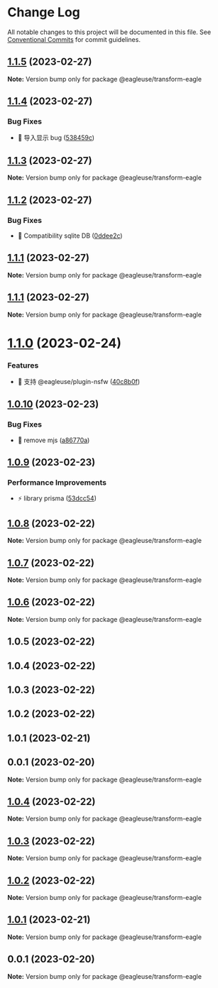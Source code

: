 # Change Log

All notable changes to this project will be documented in this file.
See [Conventional Commits](https://conventionalcommits.org) for commit guidelines.

## [1.1.5](https://github.com/meetqy/eagleuse/compare/@eagleuse/transform-eagle@1.1.4...@eagleuse/transform-eagle@1.1.5) (2023-02-27)

**Note:** Version bump only for package @eagleuse/transform-eagle

## [1.1.4](https://github.com/meetqy/eagleuse/compare/@eagleuse/transform-eagle@1.1.3...@eagleuse/transform-eagle@1.1.4) (2023-02-27)

### Bug Fixes

- 🐛 导入显示 bug ([538459c](https://github.com/meetqy/eagleuse/commit/538459c96b2eebca19c54c37723b47e94bf5d853))

## [1.1.3](https://github.com/meetqy/eagleuse/compare/@eagleuse/transform-eagle@1.1.2...@eagleuse/transform-eagle@1.1.3) (2023-02-27)

**Note:** Version bump only for package @eagleuse/transform-eagle

## [1.1.2](https://github.com/meetqy/eagleuse/compare/@eagleuse/transform-eagle@1.1.1...@eagleuse/transform-eagle@1.1.2) (2023-02-27)

### Bug Fixes

- 🐛 Compatibility sqlite DB ([0ddee2c](https://github.com/meetqy/eagleuse/commit/0ddee2c67feda522d7d13b4b1c68c354f8a9515e))

## [1.1.1](https://github.com/meetqy/eagleuse/compare/@eagleuse/transform-eagle@1.1.0...@eagleuse/transform-eagle@1.1.1) (2023-02-27)

**Note:** Version bump only for package @eagleuse/transform-eagle

## [1.1.1](https://github.com/meetqy/eagleuse/compare/@eagleuse/transform-eagle@1.1.0...@eagleuse/transform-eagle@1.1.1) (2023-02-27)

**Note:** Version bump only for package @eagleuse/transform-eagle

# [1.1.0](https://github.com/meetqy/eagleuse/compare/@eagleuse/transform-eagle@1.0.10...@eagleuse/transform-eagle@1.1.0) (2023-02-24)

### Features

- 🎸 支持 @eagleuse/plugin-nsfw ([40c8b0f](https://github.com/meetqy/eagleuse/commit/40c8b0fba49c5a79b28b4da2a22265bdef3514cb))

## [1.0.10](https://github.com/meetqy/eagleuse/compare/@eagleuse/transform-eagle@1.0.9...@eagleuse/transform-eagle@1.0.10) (2023-02-23)

### Bug Fixes

- 🐛 remove mjs ([a86770a](https://github.com/meetqy/eagleuse/commit/a86770a9403645710b89c770e6211978fccae351))

## [1.0.9](https://github.com/meetqy/eagleuse/compare/@eagleuse/transform-eagle@1.0.8...@eagleuse/transform-eagle@1.0.9) (2023-02-23)

### Performance Improvements

- ⚡️ library prisma ([53dcc54](https://github.com/meetqy/eagleuse/commit/53dcc54bd1490010f543de034a2e9528ecffe471))

## [1.0.8](https://github.com/meetqy/eagleuse/compare/@eagleuse/transform-eagle@1.0.7...@eagleuse/transform-eagle@1.0.8) (2023-02-22)

**Note:** Version bump only for package @eagleuse/transform-eagle

## [1.0.7](https://github.com/meetqy/eagleuse/compare/@eagleuse/transform-eagle@1.0.6...@eagleuse/transform-eagle@1.0.7) (2023-02-22)

**Note:** Version bump only for package @eagleuse/transform-eagle

## [1.0.6](https://github.com/meetqy/eagleuse/compare/@eagleuse/transform-eagle@1.0.5...@eagleuse/transform-eagle@1.0.6) (2023-02-22)

**Note:** Version bump only for package @eagleuse/transform-eagle

## 1.0.5 (2023-02-22)

## 1.0.4 (2023-02-22)

## 1.0.3 (2023-02-22)

## 1.0.2 (2023-02-22)

## 1.0.1 (2023-02-21)

## 0.0.1 (2023-02-20)

**Note:** Version bump only for package @eagleuse/transform-eagle

## [1.0.4](https://github.com/meetqy/eagleuse/compare/v1.0.3...v1.0.4) (2023-02-22)

**Note:** Version bump only for package @eagleuse/transform-eagle

## [1.0.3](https://github.com/meetqy/eagleuse/compare/v1.0.2...v1.0.3) (2023-02-22)

**Note:** Version bump only for package @eagleuse/transform-eagle

## [1.0.2](https://github.com/meetqy/eagleuse/compare/v1.0.1...v1.0.2) (2023-02-22)

**Note:** Version bump only for package @eagleuse/transform-eagle

## [1.0.1](https://github.com/meetqy/eagleuse/compare/v0.0.1...v1.0.1) (2023-02-21)

**Note:** Version bump only for package @eagleuse/transform-eagle

## 0.0.1 (2023-02-20)

**Note:** Version bump only for package @eagleuse/transform-eagle
